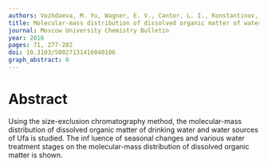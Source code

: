 ```yaml
---
authors: Vozhdaeva, M. Yu, Wagner, E. V., Cantor, L. I., Konstantinov, A. I., Perminova, I. V., Cantor, E. A., Trukhanova, N. V., Melnitsky, I. A.
title: Molecular-mass distribution of dissolved organic matter of water sources and drinking water of Ufa
journal: Moscow University Chemistry Bulletin
year: 2016
pages: 71, 277-282
doi: 10.3103/S0027131416040106
graph_abstract: 0
---
```


# Abstract 

 Using the size-exclusion chromatography method, the molecular-mass distribution of dissolved organic matter of drinking water and water sources of Ufa is studied. The inf luence of seasonal changes and various water treatment stages on the molecular-mass distribution of dissolved organic matter is shown.
